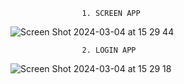                     1. SCREEN APP
![Screen Shot 2024-03-04 at 15 29 44](https://github.com/parizms/AppKonversi/assets/104338365/b845d9b4-aad7-48b9-993c-bf7b06b65a75)

                    2. LOGIN APP
![Screen Shot 2024-03-04 at 15 29 18](https://github.com/parizms/AppKonversi/assets/104338365/e934bc6d-afb8-4224-9eb6-e5a414e19904)
